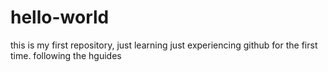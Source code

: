 # hello-world
this is my first repository, just learning
just experiencing github for the first time. following the hguides
